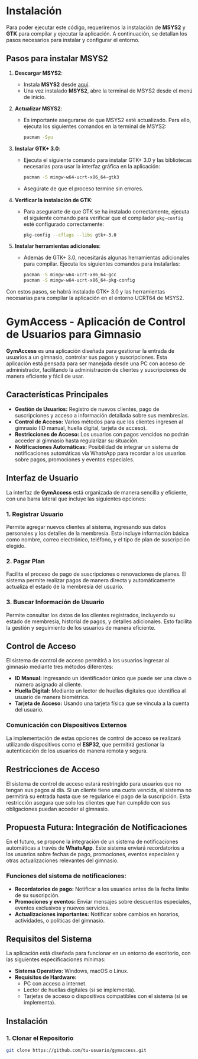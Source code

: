 # Instalación

Para poder ejecutar este código, requeriremos la instalación de **MSYS2** y **GTK** para compilar y ejecutar la aplicación. A continuación, se detallan los pasos necesarios para instalar y configurar el entorno.

## Pasos para instalar MSYS2

1. **Descargar MSYS2**:
   - Instala **MSYS2** desde [aquí](https://www.msys2.org/).
   - Una vez instalado **MSYS2**, abre la terminal de MSYS2 desde el menú de inicio.

2. **Actualizar MSYS2**:
   - Es importante asegurarse de que MSYS2 esté actualizado. Para ello, ejecuta los siguientes comandos en la terminal de MSYS2:
     ```bash
     pacman -Syu
     ```

3. **Instalar GTK+ 3.0**:
   - Ejecuta el siguiente comando para instalar GTK+ 3.0 y las bibliotecas necesarias para usar la interfaz gráfica en la aplicación:
     ```bash
     pacman -S mingw-w64-ucrt-x86_64-gtk3
     ```
   - Asegúrate de que el proceso termine sin errores.

4. **Verificar la instalación de GTK**:
   - Para asegurarte de que GTK se ha instalado correctamente, ejecuta el siguiente comando para verificar que el compilador `pkg-config` esté configurado correctamente:
     ```bash
     pkg-config --cflags --libs gtk+-3.0
     ```

5. **Instalar herramientas adicionales**:
   - Además de GTK+ 3.0, necesitarás algunas herramientas adicionales para compilar. Ejecuta los siguientes comandos para instalarlas:
     ```bash
     pacman -S mingw-w64-ucrt-x86_64-gcc
     pacman -S mingw-w64-ucrt-x86_64-pkg-config
     ```

Con estos pasos, se habrá instalado GTK+ 3.0 y las herramientas necesarias para compilar la aplicación en el entorno UCRT64 de MSYS2.

# GymAccess - Aplicación de Control de Usuarios para Gimnasio

**GymAccess** es una aplicación diseñada para gestionar la entrada de usuarios a un gimnasio, controlar sus pagos y suscripciones. Esta aplicación está pensada para ser manejada desde una PC con acceso de administrador, facilitando la administración de clientes y suscripciones de manera eficiente y fácil de usar.

## Características Principales

- **Gestión de Usuarios:** Registro de nuevos clientes, pago de suscripciones y acceso a información detallada sobre sus membresías.
- **Control de Acceso:** Varios métodos para que los clientes ingresen al gimnasio (ID manual, huella digital, tarjeta de acceso).
- **Restricciones de Acceso:** Los usuarios con pagos vencidos no podrán acceder al gimnasio hasta regularizar su situación.
- **Notificaciones Automáticas:** Posibilidad de integrar un sistema de notificaciones automáticas vía WhatsApp para recordar a los usuarios sobre pagos, promociones y eventos especiales.

## Interfaz de Usuario

La interfaz de **GymAccess** está organizada de manera sencilla y eficiente, con una barra lateral que incluye las siguientes opciones:

### 1. Registrar Usuario
Permite agregar nuevos clientes al sistema, ingresando sus datos personales y los detalles de la membresía. Esto incluye información básica como nombre, correo electrónico, teléfono, y el tipo de plan de suscripción elegido.

### 2. Pagar Plan
Facilita el proceso de pago de suscripciones o renovaciones de planes. El sistema permite realizar pagos de manera directa y automáticamente actualiza el estado de la membresía del usuario.

### 3. Buscar Información de Usuario
Permite consultar los datos de los clientes registrados, incluyendo su estado de membresía, historial de pagos, y detalles adicionales. Esto facilita la gestión y seguimiento de los usuarios de manera eficiente.

## Control de Acceso

El sistema de control de acceso permitirá a los usuarios ingresar al gimnasio mediante tres métodos diferentes:

- **ID Manual:** Ingresando un identificador único que puede ser una clave o número asignado al cliente.
- **Huella Digital:** Mediante un lector de huellas digitales que identifica al usuario de manera biométrica.
- **Tarjeta de Acceso:** Usando una tarjeta física que se vincula a la cuenta del usuario.

### Comunicación con Dispositivos Externos

La implementación de estas opciones de control de acceso se realizará utilizando dispositivos como el **ESP32**, que permitirá gestionar la autenticación de los usuarios de manera remota y segura.

## Restricciones de Acceso

El sistema de control de acceso estará restringido para usuarios que no tengan sus pagos al día. Si un cliente tiene una cuota vencida, el sistema no permitirá su entrada hasta que se regularice el pago de la suscripción. Esta restricción asegura que solo los clientes que han cumplido con sus obligaciones puedan acceder al gimnasio.

## Propuesta Futura: Integración de Notificaciones

En el futuro, se propone la integración de un sistema de notificaciones automáticas a través de **WhatsApp**. Este sistema enviará recordatorios a los usuarios sobre fechas de pago, promociones, eventos especiales y otras actualizaciones relevantes del gimnasio. 

### Funciones del sistema de notificaciones:

- **Recordatorios de pago:** Notificar a los usuarios antes de la fecha límite de su suscripción.
- **Promociones y eventos:** Enviar mensajes sobre descuentos especiales, eventos exclusivos y nuevos servicios.
- **Actualizaciones importantes:** Notificar sobre cambios en horarios, actividades, o políticas del gimnasio.

## Requisitos del Sistema

La aplicación está diseñada para funcionar en un entorno de escritorio, con las siguientes especificaciones mínimas:

- **Sistema Operativo:** Windows, macOS o Linux.
- **Requisitos de Hardware:** 
  - PC con acceso a internet.
  - Lector de huellas digitales (si se implementa).
  - Tarjetas de acceso o dispositivos compatibles con el sistema (si se implementa).
  
## Instalación

### 1. Clonar el Repositorio

```bash
git clone https://github.com/tu-usuario/gymaccess.git
